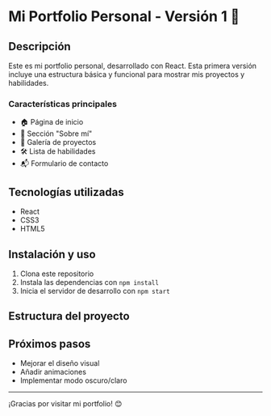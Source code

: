 # Mi Portfolio Personal - Versión 1 🚀

## Descripción
Este es mi portfolio personal, desarrollado con React. Esta primera versión incluye una estructura básica y funcional para mostrar mis proyectos y habilidades.

### Características principales
- 🏠 Página de inicio
- 👤 Sección "Sobre mí"
- 💼 Galería de proyectos
- 🛠️ Lista de habilidades
- 📬 Formulario de contacto

## Tecnologías utilizadas
- React
- CSS3
- HTML5

## Instalación y uso
1. Clona este repositorio
2. Instala las dependencias con `npm install`
3. Inicia el servidor de desarrollo con `npm start`

## Estructura del proyecto


## Próximos pasos
- Mejorar el diseño visual
- Añadir animaciones
- Implementar modo oscuro/claro

---

¡Gracias por visitar mi portfolio! 😊
